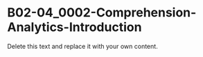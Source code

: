 

# B02-04_0002-Comprehension-Analytics-Introduction

Delete this text and replace it with your own content.
